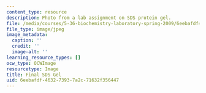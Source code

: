 ```yaml
---
content_type: resource
description: Photo from a lab assignment on SDS protein gel.
file: /media/courses/5-36-biochemistry-laboratory-spring-2009/6eebafdf463273937a2c71632f356447_chp_gel.jpg
file_type: image/jpeg
image_metadata:
  caption: ''
  credit: ''
  image-alt: ''
learning_resource_types: []
ocw_type: OCWImage
resourcetype: Image
title: Final SDS Gel
uid: 6eebafdf-4632-7393-7a2c-71632f356447
---
```

